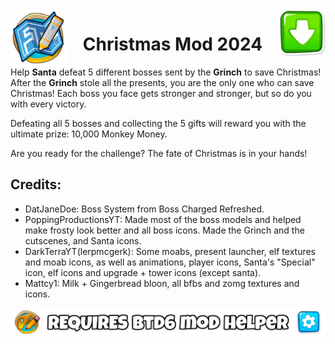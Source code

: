<a href="https://github.com/doombubbles/template-mod/releases/latest/download/TemplateMod.dll">
    <img align="left" alt="Icon" height="90" src="Icon.png">
    <img align="right" alt="Download" height="75" src="https://raw.githubusercontent.com/gurrenm3/BTD-Mod-Helper/master/BloonsTD6%20Mod%20Helper/Resources/DownloadBtn.png">
</a>

<h1 align="center">Christmas Mod 2024</h1>

Help <b>Santa</b> defeat 5 different bosses sent by the <b>Grinch</b> to save Christmas!
After the <b>Grinch</b> stole all the presents, you are the only one who can save Christmas! Each boss you face gets stronger and stronger, but so do you with every victory.

Defeating all 5 bosses and collecting the 5 gifts will reward you with the ultimate prize: 10,000 Monkey Money.

Are you ready for the challenge? The fate of Christmas is in your hands!

## Credits:
* DatJaneDoe: Boss System from Boss Charged Refreshed.
* PoppingProductionsYT: Made most of the boss models and helped make frosty look better and all boss icons. Made the Grinch and the cutscenes, and Santa icons.
* DarkTerraYT(lerpmcgerk): Some moabs, present launcher, elf textures and moab icons, as well as animations, player icons, Santa's "Special" icon, elf icons and upgrade + tower icons (except santa).
* Mattcy1: Milk + Gingerbread bloon, all bfbs and zomg textures and icons.

[![Requires BTD6 Mod Helper](https://raw.githubusercontent.com/gurrenm3/BTD-Mod-Helper/master/banner.png)](https://github.com/gurrenm3/BTD-Mod-Helper#readme)
